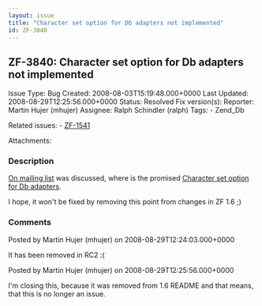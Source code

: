 ```yaml
---
layout: issue
title: "Character set option for Db adapters not implemented"
id: ZF-3840
---
```


ZF-3840: Character set option for Db adapters not implemented
-------------------------------------------------------------

 Issue Type: Bug Created: 2008-08-03T15:19:48.000+0000 Last Updated: 2008-08-29T12:25:56.000+0000 Status: Resolved Fix version(s): 
 Reporter:  Martin Hujer (mhujer)  Assignee:  Ralph Schindler (ralph)  Tags: - Zend\_Db
 
 Related issues: - [ZF-1541](/issues/browse/ZF-1541)
 
 Attachments: 
### Description

[On mailing list](http://www.nabble.com/ZF-1.6RC1%2C-DB-adapters-and-Character-Set-td18768712.html) was discussed, where is the promised [Character set option for Db adapters](http://framework.zend.com/issues/browse/ZF-1541).

I hope, it won't be fixed by removing this point from changes in ZF 1.6 ;)

 

 

### Comments

Posted by Martin Hujer (mhujer) on 2008-08-29T12:24:03.000+0000

It has been removed in RC2 :(

 

 

Posted by Martin Hujer (mhujer) on 2008-08-29T12:25:56.000+0000

I'm closing this, because it was removed from 1.6 README and that means, that this is no longer an issue.

 

 